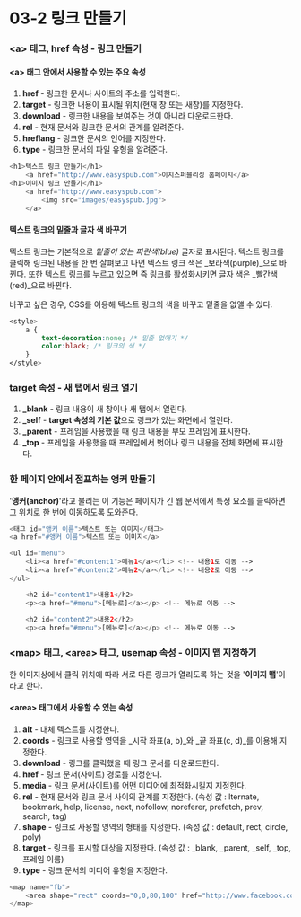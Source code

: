 # 03-2 링크 만들기

### &lt;a&gt; 태그, href 속성 - 링크 만들기

#### &lt;a&gt; 태그 안에서 사용할 수 있는 주요 속성

1. **href** - 링크한 문서나 사이트의 주소를 입력한다.
2. **target** - 링크한 내용이 표시될 위치\(현재 창 또는 새창\)를 지정한다.
3. **download** - 링크한 내용을 보여주는 것이 아니라 다운로드한다.
4. **rel** - 현재 문서와 링크한 문서의 관계를 알려준다.
5. **hreflang** - 링크한 문서의 언어를 지정한다.
6. **type** - 링크한 문서의 파일 유형을 알려준다.

```php
<h1>텍스트 링크 만들기</h1>
    <a href="http://www.easyspub.com">이지스퍼블리싱 홈페이지</a>
<h1>이미지 링크 만들기</h1>
    <a href="http://www.easyspub.com">
        <img src="images/easyspub.jpg">
    </a>
```

#### 텍스트 링크의 밑줄과 글자 색 바꾸기

텍스트 링크는 기본적으로 _밑줄이 있는 파란색\(blue\)_ 글자로 표시된다. 텍스트 링크를 클릭해 링크된 내용을 한 번 살펴보고 나면 텍스트 링크 색은 _보라색\(purple\)_으로 바뀐다. 또한 텍스트 링크를 누르고 있으면 즉 링크를 활성화시키면 글자 색은 _빨간색\(red\)_으로 바뀐다.

바꾸고 싶은 경우, CSS를 이용해 텍스트 링크의 색을 바꾸고 밑줄을 없앨 수 있다.

```css
<style>
    a {
        text-decoration:none; /* 밑줄 없애기 */
        color:black; /* 링크의 색 */
    }
</style>
```

### target 속성 - 새 탭에서 링크 열기

1. **\_blank** - 링크 내용이 새 창이나 새 탭에서 열린다.
2. **\_self** - **target 속성의 기본 값**으로 링크가 있는 화면에서 열린다.
3. **\_parent** - 프레임을 사용했을 때 링크 내용을 부모 프레임에 표시한다.
4. **\_top** - 프레임을 사용했을 때 프레임에서 벗어나 링크 내용을 전체 화면에 표시한다.

### 한 페이지 안에서 점프하는 앵커 만들기

'**앵커\(anchor\)**'라고 불리는 이 기능은 페이지가 긴 웹 문서에서 특정 요소를 클릭하면 그 위치로 한 번에 이동하도록 도와준다.

```php
<태그 id="앵커 이름">텍스트 또는 이미지</태그>
<a href="#앵커 이름">텍스트 또는 이미지</a>

<ul id="menu">
    <li><a href="#content1">메뉴1</a></li> <!-- 내용1로 이동 -->
    <li><a href="#content2">메뉴2</a></li> <!-- 내용2로 이동 -->
</ul>

    <h2 id="content1">내용1</h2>
    <p><a href="#menu">[메뉴로]</a></p> <!-- 메뉴로 이동 -->
    
    <h2 id="content2">내용2</h2>
    <p><a href="#menu">[메뉴로]</a></p> <!-- 메뉴로 이동 -->
```

### &lt;map&gt; 태그, &lt;area&gt; 태그, usemap 속성 - 이미지 맵 지정하기

한 이미지상에서 클릭 위치에 따라 서로 다른 링크가 열리도록 하는 것을 '**이미지 맵**'이라고 한다.

#### &lt;area&gt; 태그에서 사용할 수 있는 속성

1. **alt** - 대체 텍스트를 지정한다.
2. **coords** - 링크로 사용할 영역을 _시작 좌표\(a, b\)_와 _끝 좌표\(c, d\)_를 이용해 지정한다.
3. **download** - 링크를 클릭했을 때 링크 문서를 다운로드한다.
4. **href** - 링크 문서\(사이트\) 경로를 지정한다.
5. **media** - 링크 문서\(사이트\)를 어떤 미디어에 최적화시킬지 지정한다.
6. **rel** - 현재 문서와 링크 문서 사이의 관계를 지정한다. \(속성 값 : lternate, bookmark, help, license, next, nofollow, noreferer, prefetch, prev, search, tag\)
7. **shape** - 링크로 사용할 영역의 형태를 지정한다. \(속성 값 : default, rect, circle, poly\)
8. **target** - 링크를 표시할 대상을 지정한다. \(속성 값 : \_blank, \_parent, \_self, \_top, 프레임 이름\)
9. **type** - 링크 문서의 미디어 유형을 지정한다.

```php
<map name="fb">
    <area shape="rect" coords="0,0,80,100" href="http://www.facebook.com" alt="페이스북">
</map>
```



